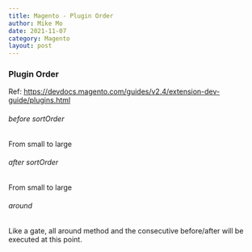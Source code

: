 ```yaml
---
title: Magento - Plugin Order
author: Mike Mo
date: 2021-11-07
category: Magento
layout: post
---
```


### Plugin Order
Ref: https://devdocs.magento.com/guides/v2.4/extension-dev-guide/plugins.html

###### before sortOrder
From small to large

###### after sortOrder
From small to large

###### around 
Like a gate, all around method and the consecutive before/after will be executed at this point.

